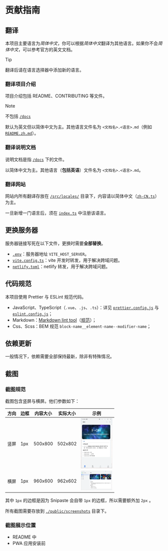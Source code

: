 # 贡献指南

## 翻译

本项目主要语言为*简体中文*，你可以根据*简体中文*翻译为其他语言。如果你不会*简体中文*，可以参考官方的英文文档。

> [!TIP]
>
> 翻译后请在语言选择器中添加新的语言。

### 翻译项目介绍

项目介绍包括 README、CONTRIBUTING 等文件。

> [!NOTE]
>
> 不包括 [`/docs`](./docs/)

默认为英文但以简体中文为主。其他语言文件名为 `<文档名>.<语言>.md`（例如 [`README.zh.md`](./README.zh.md)）。

### 翻译说明文档

说明文档是指 [`/docs`](./docs/) 下的文件。

以简体中文为主。其他语言（**包括英语**）文件名为 `<文档名>.<语言>.md`。

### 翻译网站

网站内所有翻译存放在 [`/src/locales/`](./src/locales/) 目录下，内容请以简体中文（[`zh-CN.ts`](./src/locales/zh-CN.ts)）为主。

一旦新增一门语言后，须在 [`index.ts`](./src/locales/index.ts) 中注册该语言。

## 更换服务器

服务器链接写死在以下文件，更换时需要**全部替换**。

- [`.env`](./.env)：服务器地址 `VITE_HOST_SERVER`。
- [`vite.config.ts`](./vite.config.ts)：vite 开发时转发，用于解决跨域问题。
- [`netlify.toml`](./netlify.toml)：netlify 转发，用于解决跨域问题。

## 代码规范

本项目使用 Prettier 与 ESLint 规范代码。

- JavaScript、TypeScript（`.vue`、`.js`、`.ts`）：详见 [`prettier.config.js`](./prettier.config.js) 与 [`eslint.config.js`](./eslint.config.js)；
- Markdown：[Markdown lint tool](https://github.com/markdownlint/markdownlint)（[规范](https://github.com/DavidAnson/markdownlint/blob/main/doc/md001.md)）；
- Css、Scss：BEM 规范 `block-name__element-name--modifier-name`；

## 依赖更新

一般情况下，依赖需要全部保持最新，除非有特殊情况。

## 截图

### 截图规范

截图包含竖屏与横屏。他们参数如下：

| 方向 | 边框 | 内容大小 | 实际大小 | 示例                                                                                          |
| ---- | ---- | -------- | -------- | --------------------------------------------------------------------------------------------- |
| 竖屏 | 1px  | 500x800  | 502x802  | <img src="./public/screenshots/Snipaste_2023-12-05_05-17-05.webp" width=100 alt="竖屏截图" /> |
| 横屏 | 1px  | 960x600  | 962x602  | <img src="./public/screenshots/Snipaste_2023-12-05_05-16-05.webp" width=100 alt="横屏截图" /> |

其中 `1px` 的边框是因为 Snipaste 会自带 `1px` 的边框，所以需要额外加 `2px` 。

所有截图需要存放到 [`./public/screenshots`](./public/screenshots/) 目录下。

### 截图展示位置

- README 中
- PWA 应用安装前
